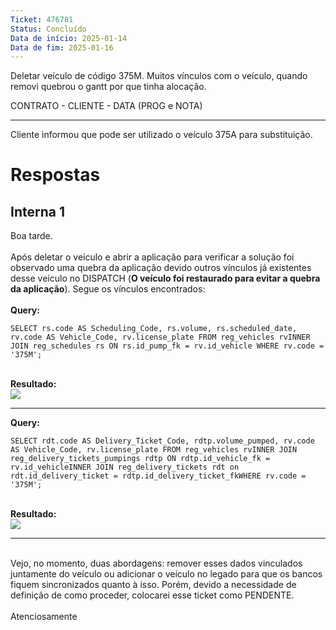 ```yaml
---
Ticket: 476781
Status: Concluído
Data de início: 2025-01-14
Data de fim: 2025-01-16
---
```

Deletar veículo de código 375M. 
Muitos vínculos com o veículo, quando removi quebrou o gantt por que tinha alocação.

CONTRATO - CLIENTE - DATA (PROG e NOTA)

--- 

Cliente informou que pode ser utilizado o veículo 375A para substituição.
# Respostas
## Interna 1
Boa tarde.  
   
Após deletar o veículo e abrir a aplicação para verificar a solução foi observado uma quebra da aplicação devido outros vínculos já existentes desse veículo no DISPATCH (**O veículo foi restaurado para evitar a quebra da aplicação**). Segue os vínculos encontrados:  
   
**Query:**  

```
SELECT rs.code AS Scheduling_Code, rs.volume, rs.scheduled_date, rv.code AS Vehicle_Code, rv.license_plate FROM reg_vehicles rvINNER JOIN reg_schedules rs ON rs.id_pump_fk = rv.id_vehicle WHERE rv.code = '375M';
```

   
**Resultado:**  
![](https://telluria.zendesk.com/attachments/token/wb3VRag84eugAee0B6NrETkHr/?name=image.png)  

---

**Query:**  

```
SELECT rdt.code AS Delivery_Ticket_Code, rdtp.volume_pumped, rv.code AS Vehicle_Code, rv.license_plate FROM reg_vehicles rvINNER JOIN reg_delivery_tickets_pumpings rdtp ON rdtp.id_vehicle_fk = rv.id_vehicleINNER JOIN reg_delivery_tickets rdt on rdt.id_delivery_ticket = rdtp.id_delivery_ticket_fkWHERE rv.code = '375M';
```

   
**Resultado:**  
![](https://telluria.zendesk.com/attachments/token/ey5fjTRYIOAQScL1DD1iQczMP/?name=image.png)  

---

   
Vejo, no momento, duas abordagens: remover esses dados vinculados juntamente do veículo ou adicionar o veículo no legado para que os bancos fiquem sincronizados quanto à isso. Porém, devido a necessidade de definição de como proceder, colocarei esse ticket como PENDENTE.  
   
Atenciosamente